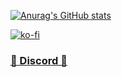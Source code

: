 [![Anurag's GitHub stats](https://github-readme-stats.vercel.app/api?username=dunak-debug)](https://github.com/anuraghazra/github-readme-stats)

[![ko-fi](https://ko-fi.com/img/githubbutton_sm.svg)](https://ko-fi.com/X8X15PLOP)

### [🐂 Discord 🐂](https://discord.io/overextended) ###
